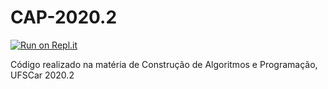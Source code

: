 # CAP-2020.2
[![Run on Repl.it](https://repl.it/badge/github/kaarpage/CAP-2020.2)](https://repl.it/github/kaarpage/CAP-2020.2)

Código realizado na matéria de Construção de Algoritmos e Programação, UFSCar 2020.2
